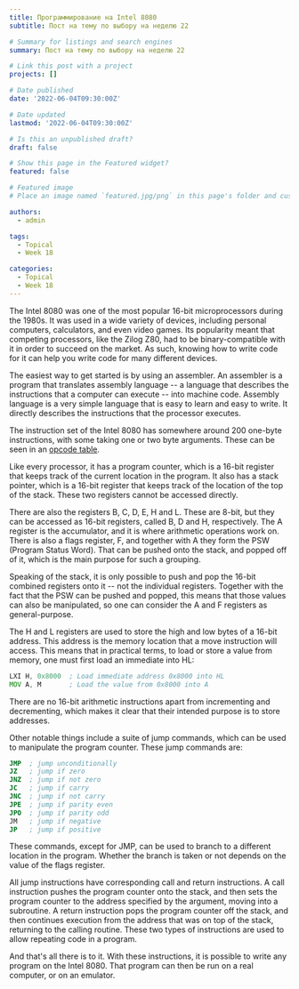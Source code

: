 ```yaml
---
title: Программирование на Intel 8080
subtitle: Пост на тему по выбору на неделю 22

# Summary for listings and search engines
summary: Пост на тему по выбору на неделю 22

# Link this post with a project
projects: []

# Date published
date: '2022-06-04T09:30:00Z'

# Date updated
lastmod: '2022-06-04T09:30:00Z'

# Is this an unpublished draft?
draft: false

# Show this page in the Featured widget?
featured: false

# Featured image
# Place an image named `featured.jpg/png` in this page's folder and customize its options here.

authors:
  - admin

tags:
  - Topical
  - Week 18

categories:
  - Topical
  - Week 18
---
```


The Intel 8080 was one of the most popular 16-bit microprocessors during the 1980s. It was used in a wide variety of devices, including personal computers, calculators, and even video games.
Its popularity meant that competing processors, like the Zilog Z80, had to be binary-compatible with it in order to succeed on the market.
As such, knowing how to write code for it can help you write code for many different devices.

The easiest way to get started is by using an assembler. An assembler is a program that translates assembly language -- a language that describes the instructions that a computer can execute -- into machine code.
Assembly language is a very simple language that is easy to learn and easy to write. It directly describes the instructions that the processor executes.

The instruction set of the Intel 8080 has somewhere around 200 one-byte instructions, with some taking one or two byte arguments.
These can be seen in an [opcode table](https://www.pastraiser.com/cpu/i8080/i8080_opcodes.html).

Like every processor, it has a program counter, which is a 16-bit register that keeps track of the current location in the program.
It also has a stack pointer, which is a 16-bit register that keeps track of the location of the top of the stack.
These two registers cannot be accessed directly.

There are also the registers B, C, D, E, H and L. These are 8-bit, but they can be accessed as 16-bit registers, called B, D and H, respectively.
The A register is the accumulator, and it is where arithmetic operations work on.
There is also a flags register, F, and together with A they form the PSW (Program Status Word). That can be pushed onto the stack, and popped off of it, which is the main purpose for such a grouping.

Speaking of the stack, it is only possible to push and pop the 16-bit combined registers onto it -- not the individual registers. Together with the fact that the PSW can be pushed and popped, this means that those values can also be manipulated, so one can consider the A and F registers as general-purpose.

The H and L registers are used to store the high and low bytes of a 16-bit address. This address is the memory location that a move instruction will access.
This means that in practical terms, to load or store a value from memory, one must first load an immediate into HL:

```asm
LXI H, 0x8000  ; Load immediate address 0x8000 into HL
MOV A, M       ; Load the value from 0x8000 into A
```

There are no 16-bit arithmetic instructions apart from incrementing and decrementing, which makes it clear that their intended purpose is to store addresses.

Other notable things include a suite of jump commands, which can be used to manipulate the program counter.
These jump commands are:

```asm
JMP  ; jump unconditionally
JZ   ; jump if zero
JNZ  ; jump if not zero
JC   ; jump if carry
JNC  ; jump if not carry
JPE  ; jump if parity even
JPO  ; jump if parity odd
JM   ; jump if negative
JP   ; jump if positive
```

These commands, except for JMP, can be used to branch to a different location in the program. Whether the branch is taken or not depends on the value of the flags register.

All jump instructions have corresponding call and return instructions.
A call instruction pushes the program counter onto the stack, and then sets the program counter to the address specified by the argument, moving into a subroutine.
A return instruction pops the program counter off the stack, and then continues execution from the address that was on top of the stack, returning to the calling routine.
These two types of instructions are used to allow repeating code in a program.

And that's all there is to it.
With these instructions, it is possible to write any program on the Intel 8080.
That program can then be run on a real computer, or on an emulator.